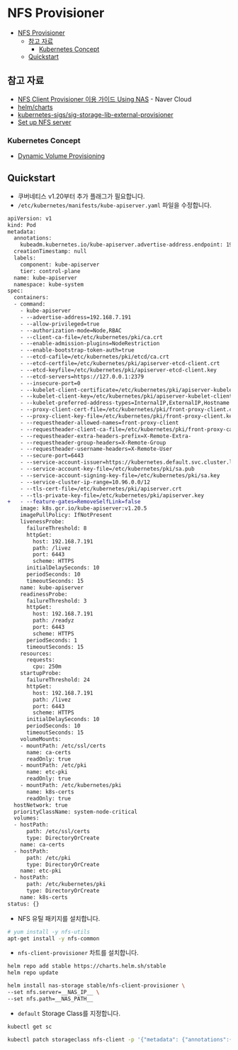 # NFS Provisioner

- [NFS Provisioner](#nfs-provisioner)
  - [참고 자료](#참고-자료)
    - [Kubernetes Concept](#kubernetes-concept)
  - [Quickstart](#quickstart)

## 참고 자료

- [NFS Client Provisioner 이용 가이드 Using NAS](https://docs.ncloud.com/ko/vnks/nks-nfs_client_provisioner.html) - Naver Cloud
- [helm/charts](https://github.com/helm/charts)
- [kubernetes-sigs/sig-storage-lib-external-provisioner](https://github.com/kubernetes-sigs/sig-storage-lib-external-provisioner)
- [Set up NFS server](https://www.digitalocean.com/community/tutorials/how-to-set-up-an-nfs-mount-on-ubuntu-20-04)

### Kubernetes Concept

- [Dynamic Volume Provisioning](https://kubernetes.io/docs/concepts/storage/dynamic-provisioning/)

## Quickstart

- 쿠버네티스 v1.20부터 추가 플래그가 필요합니다.
- `/etc/kubernetes/manifests/kube-apiserver.yaml` 파일을 수정합니다.

```diff
apiVersion: v1
kind: Pod
metadata:
  annotations:
    kubeadm.kubernetes.io/kube-apiserver.advertise-address.endpoint: 192.168.7.191:6443
  creationTimestamp: null
  labels:
    component: kube-apiserver
    tier: control-plane
  name: kube-apiserver
  namespace: kube-system
spec:
  containers:
  - command:
    - kube-apiserver
    - --advertise-address=192.168.7.191
    - --allow-privileged=true
    - --authorization-mode=Node,RBAC
    - --client-ca-file=/etc/kubernetes/pki/ca.crt
    - --enable-admission-plugins=NodeRestriction
    - --enable-bootstrap-token-auth=true
    - --etcd-cafile=/etc/kubernetes/pki/etcd/ca.crt
    - --etcd-certfile=/etc/kubernetes/pki/apiserver-etcd-client.crt
    - --etcd-keyfile=/etc/kubernetes/pki/apiserver-etcd-client.key
    - --etcd-servers=https://127.0.0.1:2379
    - --insecure-port=0
    - --kubelet-client-certificate=/etc/kubernetes/pki/apiserver-kubelet-client.crt
    - --kubelet-client-key=/etc/kubernetes/pki/apiserver-kubelet-client.key
    - --kubelet-preferred-address-types=InternalIP,ExternalIP,Hostname
    - --proxy-client-cert-file=/etc/kubernetes/pki/front-proxy-client.crt
    - --proxy-client-key-file=/etc/kubernetes/pki/front-proxy-client.key
    - --requestheader-allowed-names=front-proxy-client
    - --requestheader-client-ca-file=/etc/kubernetes/pki/front-proxy-ca.crt
    - --requestheader-extra-headers-prefix=X-Remote-Extra-
    - --requestheader-group-headers=X-Remote-Group
    - --requestheader-username-headers=X-Remote-User
    - --secure-port=6443
    - --service-account-issuer=https://kubernetes.default.svc.cluster.local
    - --service-account-key-file=/etc/kubernetes/pki/sa.pub
    - --service-account-signing-key-file=/etc/kubernetes/pki/sa.key
    - --service-cluster-ip-range=10.96.0.0/12
    - --tls-cert-file=/etc/kubernetes/pki/apiserver.crt
    - --tls-private-key-file=/etc/kubernetes/pki/apiserver.key
+   - --feature-gates=RemoveSelfLink=false
    image: k8s.gcr.io/kube-apiserver:v1.20.5
    imagePullPolicy: IfNotPresent
    livenessProbe:
      failureThreshold: 8
      httpGet:
        host: 192.168.7.191
        path: /livez
        port: 6443
        scheme: HTTPS
      initialDelaySeconds: 10
      periodSeconds: 10
      timeoutSeconds: 15
    name: kube-apiserver
    readinessProbe:
      failureThreshold: 3
      httpGet:
        host: 192.168.7.191
        path: /readyz
        port: 6443
        scheme: HTTPS
      periodSeconds: 1
      timeoutSeconds: 15
    resources:
      requests:
        cpu: 250m
    startupProbe:
      failureThreshold: 24
      httpGet:
        host: 192.168.7.191
        path: /livez
        port: 6443
        scheme: HTTPS
      initialDelaySeconds: 10
      periodSeconds: 10
      timeoutSeconds: 15
    volumeMounts:
    - mountPath: /etc/ssl/certs
      name: ca-certs
      readOnly: true
    - mountPath: /etc/pki
      name: etc-pki
      readOnly: true
    - mountPath: /etc/kubernetes/pki
      name: k8s-certs
      readOnly: true
  hostNetwork: true
  priorityClassName: system-node-critical
  volumes:
  - hostPath:
      path: /etc/ssl/certs
      type: DirectoryOrCreate
    name: ca-certs
  - hostPath:
      path: /etc/pki
      type: DirectoryOrCreate
    name: etc-pki
  - hostPath:
      path: /etc/kubernetes/pki
      type: DirectoryOrCreate
    name: k8s-certs
status: {}
```

- NFS 유틸 패키지를 설치합니다.

```bash
# yum install -y nfs-utils
apt-get install -y nfs-common
```

- `nfs-client-provisioner` 차트를 설치합니다.

```bash
helm repo add stable https://charts.helm.sh/stable
helm repo update
```

```bash
helm install nas-storage stable/nfs-client-provisioner \
--set nfs.server=__NAS_IP__ \
--set nfs.path=__NAS_PATH__
```

- `default` Storage Class를 지정합니다.

```bash
kubectl get sc
```

```bash
kubectl patch storageclass nfs-client -p '{"metadata": {"annotations":{"storageclass.kubernetes.io/is-default-class":"true"}}}'
```
